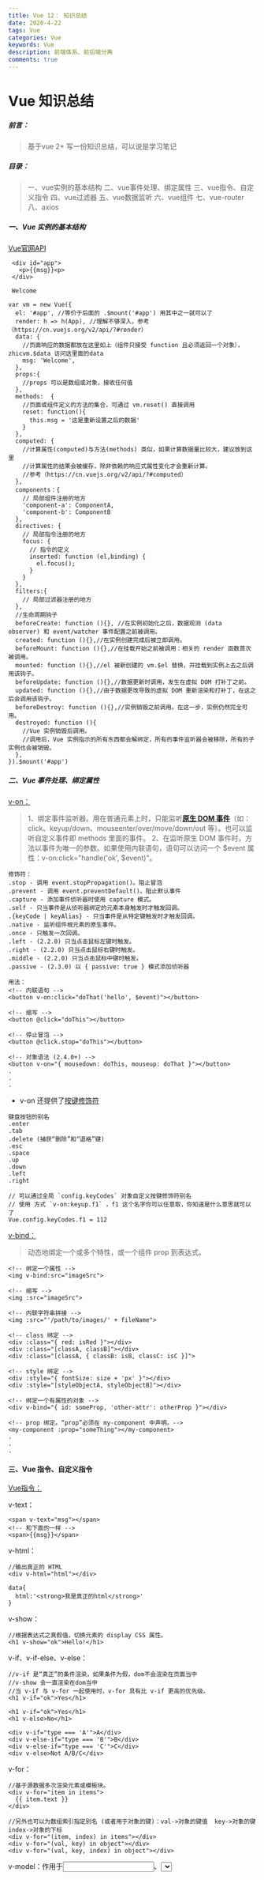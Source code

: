```yaml
---
title: Vue 12： 知识总结
date: 2020-4-22
tags: Vue
categories: Vue
keywords: Vue
description: 前端体系、前后端分离
comments: true
---
```




# Vue 知识总结	

##### 前言：

> 基于vue 2+ 写一份知识总结，可以说是学习笔记

##### 目录：

> 一、vue实例的基本结构
> 二、vue事件处理、绑定属性
> 三、vue指令、自定义指令
> 四、vue过滤器
> 五、vue数据监听
> 六、vue组件
> 七、vue-router
> 八、axios

##### 一、Vue 实例的基本结构

[Vue官网API](https://cn.vuejs.org/v2/api/)

```
 <div id="app">
   <p>{{msg}}<p>
 </div>
```

```
 Welcome
```

```
var vm = new Vue({
  el: '#app', //等价于后面的 .$mount('#app') 用其中之一就可以了
  render: h => h(App), //理解不够深入，参考（https://cn.vuejs.org/v2/api/?#render）
  data: { 
    //页面响应的数据都放在这里如上（组件只接受 function 且必须返回一个对象），zhicvm.$data 访问这里面的data
    msg: 'Welcome',
  },
  props:{
    //props 可以是数组或对象，接收任何值
  },
  methods:  {
    //页面或组件定义的方法的集合，可通过 vm.reset() 直接调用
    reset: function(){
      this.msg = '这是重新设置之后的数据'
    }
  },
  computed: {
    //计算属性(computed)与方法(methods) 类似，如果计算数据量比较大，建议放到这里
    //计算属性的结果会被缓存，除非依赖的响应式属性变化才会重新计算。
    //参考（https://cn.vuejs.org/v2/api/?#computed）
  },
  components：{
    // 局部组件注册的地方
    'component-a': ComponentA,
    'component-b': ComponentB
  },
  directives: {
    // 局部指令注册的地方
    focus: {
      // 指令的定义
      inserted: function (el,binding) {
        el.focus(); 
      }
    }
  },
  filters:{
    // 局部过滤器注册的地方
  },
  //生命周期钩子
  beforeCreate: function (){}, //在实例初始化之后，数据观测 (data observer) 和 event/watcher 事件配置之前被调用。
  created: function (){},//在实例创建完成后被立即调用。
  beforeMount: function (){},//在挂载开始之前被调用：相关的 render 函数首次被调用。
  mounted: function (){},//el 被新创建的 vm.$el 替换，并挂载到实例上去之后调用该钩子。
  beforeUpdate: function (){},//数据更新时调用，发生在虚拟 DOM 打补丁之前。
  updated: function (){},//由于数据更改导致的虚拟 DOM 重新渲染和打补丁，在这之后会调用该钩子。
  beforeDestroy: function (){},//实例销毁之前调用。在这一步，实例仍然完全可用。
  destroyed: function (){
    //Vue 实例销毁后调用。
    //调用后，Vue 实例指示的所有东西都会解绑定，所有的事件监听器会被移除，所有的子实例也会被销毁。
  },
}).$mount('#app')
```

##### 二、Vue 事件处理、绑定属性

[v-on：](https://cn.vuejs.org/v2/api/?#v-on)

> 1、绑定事件监听器。用在普通元素上时，只能监听[**原生 DOM 事件**](https://developer.mozilla.org/zh-CN/docs/Web/Events)（如：click、keyup/down、mouseenter/over/move/down/out 等）。也可以监听自定义事件即 methods 里面的事件。
> 2、在监听原生 DOM 事件时，方法以事件为唯一的参数。如果使用内联语句，语句可以访问一个 $event 属性：v-on:click="handle('ok', $event)"。

```
修饰符：
.stop - 调用 event.stopPropagation()。阻止冒泡
.prevent - 调用 event.preventDefault()。阻止默认事件
.capture - 添加事件侦听器时使用 capture 模式。
.self - 只当事件是从侦听器绑定的元素本身触发时才触发回调。
.{keyCode | keyAlias} - 只当事件是从特定键触发时才触发回调。
.native - 监听组件根元素的原生事件。
.once - 只触发一次回调。
.left - (2.2.0) 只当点击鼠标左键时触发。
.right - (2.2.0) 只当点击鼠标右键时触发。
.middle - (2.2.0) 只当点击鼠标中键时触发。
.passive - (2.3.0) 以 { passive: true } 模式添加侦听器
```

```
用法：
<!-- 内联语句 -->
<button v-on:click="doThat('hello', $event)"></button>

<!-- 缩写 -->
<button @click="doThis"></button>

<!-- 停止冒泡 -->
<button @click.stop="doThis"></button>

<!-- 对象语法 (2.4.0+) -->
<button v-on="{ mousedown: doThis, mouseup: doThat }"></button>
.
.
.
```

- v-on 还提供了[按键修饰符](https://cn.vuejs.org/v2/guide/events.html#%E6%8C%89%E9%94%AE%E4%BF%AE%E9%A5%B0%E7%AC%A6)

```
键盘按钮的别名
.enter
.tab
.delete (捕获“删除”和“退格”键)
.esc
.space
.up
.down
.left
.right
```

```
// 可以通过全局 `config.keyCodes` 对象自定义按键修饰符别名
// 使用 方式 `v-on:keyup.f1` ，f1 这个名字你可以任意取，你知道是什么意思就可以了
Vue.config.keyCodes.f1 = 112
```

[v-bind：](https://cn.vuejs.org/v2/api/?#v-bind)

> 动态地绑定一个或多个特性，或一个组件 prop 到表达式。

```
<!-- 绑定一个属性 -->
<img v-bind:src="imageSrc">

<!-- 缩写 -->
<img :src="imageSrc">

<!-- 内联字符串拼接 -->
<img :src="'/path/to/images/' + fileName">

<!-- class 绑定 -->
<div :class="{ red: isRed }"></div>
<div :class="[classA, classB]"></div>
<div :class="[classA, { classB: isB, classC: isC }]">

<!-- style 绑定 -->
<div :style="{ fontSize: size + 'px' }"></div>
<div :style="[styleObjectA, styleObjectB]"></div>

<!-- 绑定一个有属性的对象 -->
<div v-bind="{ id: someProp, 'other-attr': otherProp }"></div>

<!-- prop 绑定。“prop”必须在 my-component 中声明。-->
<my-component :prop="someThing"></my-component>
.
.
.
```

#### 三、Vue 指令、自定义指令

[Vue指令：](https://cn.vuejs.org/v2/api/?#%E6%8C%87%E4%BB%A4)

v-text：

```
<span v-text="msg"></span>
<!-- 和下面的一样 -->
<span>{{msg}}</span>
```

v-html：

```
//输出真正的 HTML
<div v-html="html"></div>

data{
  html:'<strong>我是真正的html</strong>'
}
```

v-show：

```
//根据表达式之真假值，切换元素的 display CSS 属性。
<h1 v-show="ok">Hello!</h1>
```

v-if、v-if-else、v-else：

```
//v-if 是“真正”的条件渲染，如果条件为假，dom不会渲染在页面当中
//v-show 会一直渲染在dom当中
//当 v-if 与 v-for 一起使用时，v-for 具有比 v-if 更高的优先级。
<h1 v-if="ok">Yes</h1>

<h1 v-if="ok">Yes</h1>
<h1 v-else>No</h1>

<div v-if="type === 'A'">A</div>
<div v-else-if="type === 'B'">B</div>
<div v-else-if="type === 'C'">C</div>
<div v-else>Not A/B/C</div>
```

v-for：

```
//基于源数据多次渲染元素或模板块。
<div v-for="item in items">
  {{ item.text }}
</div>

//另外也可以为数组索引指定别名 (或者用于对象的键)：val->对象的键值  key->对象的键  index->对象的下标
<div v-for="(item, index) in items"></div>
<div v-for="(val, key) in object"></div>
<div v-for="(val, key, index) in object"></div>
```

v-model：作用于<input>、<select>、<textarea>，
当v-model作用于 **多个复选框**、**当选择按钮**、**选择框** 时，都是把这些标签的value值赋值给v-model的变量

```
修饰符：
.lazy - 取代 `input` 监听 `change` 事件
.number- 输入字符串转为数字
.trim- 输入首尾空格过滤

<input v-model="message" placeholder="edit me">
<textarea v-model="message" placeholder="add multiple lines"></textarea>

// 选择框
<select v-model="selected">
   <option disabled value="">请选择</option>
   <option>A</option>
   <option>B</option>
   <option>C</option>
</select>

// 用 v-for 渲染的动态选项：
<select v-model="selected">
  <option v-for="option in options" v-bind:value="option.value">
    {{ option.text }}
  </option>
</select>
.
.
.
```

v-pre：

```
//跳过这个元素和它的子元素的编译过程。可以用来显示原始 Mustache 标签。跳过大量没有指令的节点会加快编译。
//Mustache 标签：{{ }}
<span v-pre>{{ this will not be compiled }}</span>
```

v-cloak：

```
//这个指令保持在元素上直到关联实例结束编译
css:
[v-cloak] {
  display: none;
}
html:
<div v-cloak>
  {{ message }}
</div>
```

v-once：

```
只渲染元素和组件一次。随后的重新渲染，元素/组件及其所有的子节点将被视为静态内容并跳过。这可以用于优化更新性能。

<!-- 单个元素 -->
<span v-once>This will never change: {{msg}}</span>
<!-- 有子元素 -->
<div v-once>
  <h1>comment</h1>
  <p>{{msg}}</p>
</div>
<!-- 组件 -->
<my-component v-once :comment="msg"></my-component>
<!-- `v-for` 指令-->
<ul>
  <li v-for="i in list" v-once>{{i}}</li>
</ul>
```

[Vue自定义指令：](https://cn.vuejs.org/v2/guide/custom-directive.html)

[指令的钩子函数：](https://cn.vuejs.org/v2/guide/custom-directive.html#%E9%92%A9%E5%AD%90%E5%87%BD%E6%95%B0) 一个指令定义对象可以提供如下几个钩子函数 (均为可选)：

```
`bind`：只调用一次，指令第一次绑定到元素时调用。在这里可以进行一次性的初始化设置。

`inserted`：被绑定元素插入父节点时调用 (仅保证父节点存在，但不一定已被插入文档中)。

`update`：1、所在组件的 VNode 更新时调用，但是可能发生在其子 VNode 更新之前。
          2、指令的值可能发生了改变，也可能没有。
          3、你可以通过比较更新前后的值来忽略不必要的模板更新 (详细的钩子函数参数见下)。

`componentUpdated`：指令所在组件的 VNode 及其子 VNode 全部更新后调用。

`unbind`：只调用一次，指令与元素解绑时调用。
```

[钩子函数的参数](https://cn.vuejs.org/v2/guide/custom-directive.html#%E9%92%A9%E5%AD%90%E5%87%BD%E6%95%B0%E5%8F%82%E6%95%B0) (即 el、binding、vnode 和 oldVnode)。

```
`el`：指令所绑定的元素，可以用来直接操作 DOM 。

`binding`：一个对象，包含以下属性：
    `name`：指令名，不包括 `v-` 前缀。
    `value`：指令的绑定值，例如：`v-my-directive="1 + 1"` 中，绑定值为 `2`。
    `oldValue`：指令绑定的前一个值，仅在 `update` 和 `componentUpdated` 钩子中可用。无论值是否改变都可用。
    `expression`：字符串形式的指令表达式。例如 `v-my-directive="1 + 1"` 中，表达式为 `"1 + 1"`。
    `arg`：传给指令的参数，可选。例如 `v-my-directive:foo` 中，参数为 `"foo"`。
    `modifiers`：一个包含修饰符的对象。例如：`v-my-directive.foo.bar` 中，修饰符对象为 `{ foo: true, bar: true }`。

`vnode`：Vue 编译生成的虚拟节点。移步(https://cn.vuejs.org/v2/api/#VNode%E6%8E%A5%E5%8F%A3) 来了解更多详情。

`oldVnode`：上一个虚拟节点，仅在 `update` 和 `componentUpdated` 钩子中可用。
```

```
// 注册一个全局自定义指令 `v-focus`
// 在这里需要注意一下，给一个全局指令命名的时候不要加 `v-` 前缀，用在dom的时候再加上
Vue.directive('focus', {
  // 当被绑定的元素插入到 DOM 中时……
  inserted: function (el,binding) {
    // 聚焦元素
    el.focus();
    console.log(binding.value) //=>666
  }
})

//如果想注册局部指令，组件中也接受一个 directives 的选项：
directives: {
  focus: {
    // 指令的定义
    inserted: function (el,binding) {
      el.focus(); 
      console.log(binding.value) //=>666
    }
  }
}

//然后你可以在模板中任何元素上使用新的 v-focus 属性，如下：
<input v-focus="6666">  // 6666 可用data 里面的变量替换，建议传简单数据类型
```

> 一个正常的业务不可能只有一个指令，如果把所有的指令都注册在main.js里面会不好管理，所以最好放在一个统一文件 directives.js
> 这里就产生了两个问题：
> 1、怎么把directives.js 这个文件引用到main.js
> 2、Vue.directives() 支不支持链式调用（因为老版本angular 支持，所以做一个假想）

```
// 第二个问题很好解决，经过测试，Vue.directives() 不支持链式调用 `Vue.directives().directives()`

// 第一个问题：经过查阅相关资料之后可以以插件的形式引入
// 这种方式引入暂时还没有发现有其他的问题

// main.js
import directives from './directives.js'
Vue.use(directives);

// directives.js
export default{
  // install 方法会默认在main.js里面调用
  install(Vue){
    Vue.directive('focus',{
      inserted(el,binding){
        el.focus();
      }
    });
    Vue.directive('data',{
      inserted(el){
        console.log(el)
      }
    });
    //有多个就继续往这里添加就好了
  }
}
```

#### 四、Vue 过滤器

[Vue 过滤器的用法](https://cn.vuejs.org/v2/guide/filters.html)

> 过滤器可以用在两个地方：双花括号插值和 v-bind 表达式 (后者从 2.1.0+ 开始支持)。
> 与指令的用法类似，但过滤器一定要有返回值，也不支持链式调用

> **这里需要注意的地方是，vue 2.0 之后移除了自带的过滤器**

```
// 在双花括号中
{{ message | capitalize }}

// 在 `v-bind` 中
<div v-bind:id="rawId | formatId"></div>

// 局部注册过滤器
filters: {
  // 首字母大写
  capitalize: function (value) {
    // value 就是 ‘|’ 符号前面的值
    if (!value) return '';
    value = value.toString()
    return value.charAt(0).toUpperCase() + value.slice(1)
  }
}

// 注册全局过滤器
Vue.filter('capitalize', function (value) {
  if (!value) return '';
  value = value.toString()
  return value.charAt(0).toUpperCase() + value.slice(1)
})
```

```
// 过滤器传值
{{ number | dual(2) }}

Vue.filter('dual', function (value,type) {
  // 回调函数里面默认有 value ,在页面上传过来的值会依次添加在后面
  console.log(type)  // => 2
  if (!value) return '';
  if (typeof value !== "number") return alert(value + ' 不是数字');
  if( parseInt(type) === 2 ){
    return value = value > 10 ? value : '0' + value
  }
  return value
})
```

```
// 过滤器的插件用法，与 directives.js 一致
// main.js
import directives from './filters.js'
Vue.use(filters);

// filters.js
export default {
  install(Vue){
    Vue.filter('dual', function (value,type) {
      if (!value) return '';
      if (typeof value !== "number") return alert(value + ' 不是数字');
      if( parseInt(type) === 2 ){
        return value = value > 10 ? value : '0' + value
      }
      return value
    })
  }
}
```

#### 五、Vue 数据监听

[Vue 数据监听 watch](https://cn.vuejs.org/v2/api/#watch)

```
// watch 基本用法与注意事项
data: {
  a: 1,
  e: {
    f: {
      g: 5
    }
  },
  items: [
    { message: 'Foo' },
    { message: 'Bar' }
  ],
}
mounted: function(){
  this.a = 2；
  this.e.f.g = 10;
  this.$set(this.items, 0, { message: 'AAA' });  // $set 赋值
  this.items[0] = { message: 'AAA' };  // 直接赋值
},
watch: {
  // 最简单最直接的监听方式，能监听简单的数据变化，这种方法默认就是执行 handler: function(){}
  // 注意：这种方式监听不到对象的变化
  a: function(val, oldVal){
    console.log(val);  // => 变化之后的数据
    console.log(oldVal); // => 变化之前的数据
  },
  // 深度监听，这里要注意一下，这样的方式打印出来两个值都是变化之后的值
  // deep 的值默认为false，如果不写或者deep: false 都不能监听到对象值的变化
  e: {
    handler: function (val, oldVal) {
      console.log(val);  // => 变化之后的数据
      console.log(oldVal);  // => 变化之后的数据
    },
    deep: true, 
  },
  // 如果要精准监听的对象值的变化，可以用这种方法
  'e.f.g': function (val, oldVal) {
    console.log(val);  // => 变化之后的数据
    console.log(oldVal);  // => 变化之前的数据
  },
  // 监听数组
  // 由于 JavaScript 的限制，Vue 不能检测 this.items[0] = { message: 'AAA' }; 这种方式赋值的变化
  // 所以你要用 $set、或者数组变异的方法赋值
  items: function(val, oldVal){
    console.log(val);  // => 变化之后的数据
    console.log(oldVal);  // => 变化之后的数据
  },
}
```

[Vue 数组更新检测](https://cn.vuejs.org/v2/guide/list.html#%E6%95%B0%E7%BB%84%E6%9B%B4%E6%96%B0%E6%A3%80%E6%B5%8B)

官网的介绍：**由于 JavaScript 的限制，Vue 不能检测以下变动的数组**
换句话来说：**这样赋值不触发视图更新**

- 1、当你利用索引直接设置一个项时，例如：

```
this.items[indexOfItem] = newValue  // indexOfItem 是指数组的index 下标
```

- 2、当你修改数组的长度时，例如：

```
this.items.length = newLength
```

要解决上面问题，你可以用以下方式解决：

###### 1、[Vue.set( target, key, value)](https://cn.vuejs.org/v2/api/#Vue-set) ，set方法有下面3个参数

- {Object | Array} target  -- 给谁设置值（对象，数组）都可以
- {string | number} key -- 给对象设值，key 就是对象的key，给数组设值，key 就是数组的下标 index
- {any} value -- 添加任何值都可以

###### 2、数组变异的方式

[push()](https://developer.mozilla.org/zh-CN/docs/Web/JavaScript/Reference/Global_Objects/Array/push)：将一个或多个元素添加到数组的末尾，并返回新数组的长度。
[pop()](https://developer.mozilla.org/zh-CN/docs/Web/JavaScript/Reference/Global_Objects/Array/pop)：从数组中删除最后一个元素，并返回该元素的值。此方法更改数组的长度。
[shift()](https://developer.mozilla.org/zh-CN/docs/Web/JavaScript/Reference/Global_Objects/Array/shift)：从数组中删除第一个元素，并返回该元素的值。
[unshift()](https://developer.mozilla.org/zh-CN/docs/Web/JavaScript/Reference/Global_Objects/Array/unshift)：将一个或多个元素添加到数组的开头，并返回新数组的长度。
[splice()](https://developer.mozilla.org/zh-CN/docs/Web/JavaScript/Reference/Global_Objects/Array/splice)：通过删除现有元素和/或添加新元素来更改一个数组的内容。
[sort()](https://developer.mozilla.org/zh-CN/docs/Web/JavaScript/Reference/Global_Objects/Array/sort)：用[就地（ in-place ）的算法](https://en.wikipedia.org/wiki/Sorting_algorithm#Stability)对数组的元素进行排序，并返回数组。 sort 排序不一定是[稳定的](https://zh.wikipedia.org/wiki/%E6%8E%92%E5%BA%8F%E7%AE%97%E6%B3%95#.E7.A9.A9.E5.AE.9A.E6.80.A7)。默认排序顺序是根据字符串Unicode码点。
[reverse()](https://developer.mozilla.org/zh-CN/docs/Web/JavaScript/Reference/Global_Objects/Array/reverse)：将数组中元素的位置颠倒。

#### 六、Vue 组件

[Vue 组件基础](https://cn.vuejs.org/v2/guide/components.html)

> 组件是可复用的 Vue 实例，所以它们与 new Vue 接收相同的选项，例如 data、computed、watch、methods 以及生命周期钩子等。
> 注意：**组件没有 el 这样根实例特有的选项；而根实例没有 props 这个子组件特有的属性**

- Vue.component( 组件名 ,{ 选项 }) 全局注册

```
// 全局注册组件的时候必须写在Vue实例创建之前
// 下面这几种方式是等价的
import Vue from 'vue'
var MyComponent = Vue.extend({
  template:"<h1>我是全局组件</h1>"
});
Vue.component("my-component",MyComponent);

// 注册组件，传入一个扩展过的构造器
Vue.component('my-component', Vue.extend({ /* ... */ }))

// 注册组件，传入一个选项对象 (自动调用 Vue.extend)
Vue.component('my-component', { /* ... */ })
```

- 通常情况下一个组件肯定是由很多html标签组成的，如果全部写在template 里会非常难看且没有语法高亮提示，有没有其他解决办法？还真有

```
// 一个定义模板的方式是在一个 <script> 元素中，并为其带上 text/x-template 的类型，然后通过一个 id 将模板引用过去。
<script type="text/x-template" id="hello-world-template">
  <p>Hello hello hello</p>
</script>

// 另一个定义模板的方式是在一个 <template> 元素中，通过一个 id 将模板引用过去；在单文件组件 .vue 当中，id可以省略；
<template id="hello-world-template">
  <p>Hello hello hello</p>
</template>

Vue.component("my-component",{
    template:"#hello-world-template"
});
```

- 引入外部单文件组件注册成全局组件

```
// .vue 
// 在单文件组件中 template 标签下只能有一个根元素
// 如果硬要有多个根元素，你只能在多个根元素中添加 v-if、v-else-if、v-else 来判断什么时候用哪个根元素
<template>
  <div class="home">
    <p>{{getting}}</p>
  </div>
  <!-- <p>这样是不行的</p> -->
</template>
<script>
  export default {
    name: "home",  // 便于在vue-devtools 调试中提供更加友好的警告信息
    data: function () {
      return {
        getting: 'welcome'
      }
    }
  }
</script>
<style scoped>
// 局部css样式
</style>
```

```
// main.js
import home from './components/home/home'
Vue.component('home',home);
```

- 局部注册组件

```
// 每个vue 实例都会有一个 components 的选项，而组件是可复用的 Vue 实例，所以每个组件都有components 选项
// 引入外部文件注册成局部组件
import home from './components/home/home'
new Vue({
  el:"#app",
  components: {
    home, // 等价于home: home，ES6对象中属性的简洁表示，ES6(http://es6.ruanyifeng.com/#docs/object)
  }
});
```

```
// 直接在components 选项中写，(不推荐这种用法)
new Vue({
  el:"#app",
  components: {
    loading: {
      data: function () {
        return {
          getting: 'welcome'
        }
      },
      components:{
       // 这里还可以嵌套局部组件... 
      }
    }
  }
});
```

- ###### 组件间的传值

[通过 Prop 向子组件传递数据](https://cn.vuejs.org/v2/guide/components-props.html)

- 注意：这种传值方式是[单向数据流](https://cn.vuejs.org/v2/guide/components-props.html#%E5%8D%95%E5%90%91%E6%95%B0%E6%8D%AE%E6%B5%81)，不可逆。

```
// HTML 中的特性名是大小写不敏感的，所以浏览器会把所有大写字符解释为小写字符。
// 这意味着当你使用 DOM 中的模板时，驼峰命名法的 prop 名需要使用其等价的 短横线分隔命名命名。
// 如果使用字符串模板，那么这个限制就不存在了。
Vue.component('my-component', {
  props: ['myTitle'],
  template: '<h3>{{ myTitle}}</h3>'
})

// HTML
<my-component my-title='hello world'></my-component>
```

```
// 上述例子只是一个静态数据传输，如果你要动态传输数据，可以用 v-bind 绑定一个属性
// 也可以用v-bind 的缩写形式
<my-component v-bind:my-title='hello world'></my-component> 
```

```
// 任何类型的值都可以传递给 prop，prop 允许很多个
// 如果你想要将一个对象的所有属性都作为 prop 传入，你可以使用不带参数的 v-bind，如：
obj: {
  id: 1,
  title: 'Hello World'
}
<my-component v-bind='obj'></my-component>
// 等价于：
<my-component 
  v-bind:id='obj.id'
  v-bind:title='obj.title'
></my-component>
```

[Prop 还提供验证的方式指定传什么值](https://cn.vuejs.org/v2/guide/components-props.html#Prop-%E9%AA%8C%E8%AF%81)

```
Vue.component('my-component', {
  props: {
    // 基础的类型检查 (`null` 匹配任何类型)
    propA: Number,
    // 多个可能的类型
    propB: [String, Number],
    // 必填的字符串
    propC: {
      type: String,
      required: true
    },
    // 带有默认值的数字
    propD: {
      type: Number,
      default: 100
    },
    // 带有默认值的对象
    propE: {
      type: Object,
      // 对象或数组且一定会从一个工厂函数返回默认值
      default: function () {
        return { message: 'hello' }
      }
    },
    // 自定义验证函数
    propF: {
      validator: function (value) {
        // 这个值必须匹配下列字符串中的一个
        return ['success', 'warning', 'danger'].indexOf(value) !== -1
      }
    }
  }
})
```

既然 prop 的单向的，那如果子组件向父组件传值怎么办？

- 子传父，使用 [自定义事件](https://cn.vuejs.org/v2/guide/components-custom-events.html) 的方式

```
// 子组件,子组件可以通过$emit() 广播一个事件给父组件
// 命名的这个事件名没有限制，子组件与父组件的名字保持一致就可以了
<button v-on:click="$emit('broadcast')">向父组件广播这个事件</button>

// $emit() 这个方法也可以写在 子组件的 methods 里面
<button v-on:click="broadcast">向父组件广播这个事件</button>
methods: {
  broadcast(){
    this.$emit('broadcast')
    // 如果要传值，就使用$emit(事件名, 值) 的第二个参数
    this.$emit('broadcast', value)
  }
} 
```

```
// 在父组件中，父组件可以用 v-on 监听子组件触发的 `broadcast` 事件，类似监听Dom 事件一样的用法
<my-component v-on:broadcast='catchYou'></my-component>
methods: {
  catchYou(val){
    // 子组件传过来的值就会作为第一个参数传入这个方法 
    console.log(val)
  }
} 
// 在组件的表达式里面，你可以通过$event 访问到子组件传递过来的值
<my-component v-on:broadcast='$event'></my-component>
```

- 组件的一些其他用法，感兴趣可以去了解 [插槽](https://cn.vuejs.org/v2/guide/components-slots.html)   [动态组件 & 异步组件](https://cn.vuejs.org/v2/guide/components-dynamic-async.html)
- [单元素/组件的过渡](https://cn.vuejs.org/v2/guide/transitions.html#%E5%8D%95%E5%85%83%E7%B4%A0-%E7%BB%84%E4%BB%B6%E7%9A%84%E8%BF%87%E6%B8%A1)

#### 七、vue-router

- 贴一段 app 构建的案例。官网API [点这里](https://router.vuejs.org/zh-cn/essentials/getting-started.html)

```
<!-- 这里我让 app.vue作为最大的渲染层，渲染tabs -->
<!-- 这里我模拟的是一个商场app，下面几个tab；点击`tab`直接渲染在`tabs`的<router-view></router-view>上 -->
<!-- tabs 之外的页面直接渲染在app.vue 的<router-view></router-view>上 -->
<!--  app.vue -->
<div id="app">
  <router-view></router-view>
</div>

<!-- tabs.vue -->
<div class="tabs">
  <router-view></router-view>
  <nav class="nav">
    <router-link class="nav-link" to="home">
      <i></i>
      <p>首页</p>
    </router-link>
  <nav>
</div>
```

```
// 以下一些配置是简单要用到的，高级的用法请看官网
// router.js
import tabs from './components/tabs/tabs'
import home from './components/home/home'
const router =  new VueRouter({
  mode: 'history',  // 可选值: "hash" 、 "history" 、 "abstract" 
  linkActiveClass: 'active',  // 默认值: "router-link-active" 全局配置 <router-link> 的默认『激活 class 类名』
  routes: [
    {
      path: "/tabs",    // 指向的路径
      name: "tabs",   // 命名路由，可以通过这个名称跳转到这个组件
      component: tabs, // 指向路径加载的组件
      children: [  // 嵌套路由也有跟父级一样的选项
        {
          path:"home",
          name: "home",
          component: home, 
        }
      ]
    },
    {
      path: '/',
      redirect: '/tabs/home'   // 重定向，即无目标地址的时候转到这个路径
    }
  ]
});
export default router;
```

```
// main.js
import router from './router.js'
new Vue({
  router,
  render: h => h(App)
}).$mount('#app');
```

- [router-link](https://router.vuejs.org/zh/api/#router-link) 的几种跳转方式

```
<!-- 字符串模式，可以说是静态模式，不用v-bind -->
<router-link to="home">Home</router-link>

<!-- 下面几种是动态模式 -->
<!-- 使用 v-bind 的 JS 表达式 -->
<router-link v-bind:to="'home'">Home</router-link>

<!-- 不写 v-bind 也可以，就像绑定别的属性一样 -->
<router-link :to="'home'">Home</router-link>

<!-- 同上 -->
<router-link :to="{ path: 'home' }">Home</router-link>

<!-- 跳转到命名的路由 -->
<!-- 这里有需要注意的地方是，如果路由有传值，那这里的params 就不能省略-->
<router-link :to="{ name: 'user' , params: { userId }}">User</router-link>
```

- router 传值的几种方式
  **注意：如果提供了 path，params 会被忽略，取而代之的是提供路由的 name 或手写完整的带有参数的 path，同样的规则也适用于 router-link 组件的 to 属性**
- 另外的传参方式，有兴趣可以了解一下 [props](https://router.vuejs.org/zh/guide/essentials/passing-props.html#%E5%B8%83%E5%B0%94%E6%A8%A1%E5%BC%8F)

```
// 在函数里面
this.$router.push({ name: 'user', params: { userId }})
this.$router.push({ path: `/user/${userId}` })  // `${ }` 是ES6 的模板字符串概念，标识符是 ` `
// 这里的 params 不生效
this.$router.push({ path: '/user', params: { userId }})
```

```
// router-link 传值
<router-link :to="{ name: 'user',params: { userId } }">User</router-link>
<router-link :to="{ path: `/user/${userId}` }">User</router-link>
// 这里的 params 不生效
<router-link :to="{ path: '/user', params: { userId }}">User</router-link>
```

- 目标组件取值
  **这里要很小心，是 this.$route，不是 this.$router，没有 r 的**

```
// 使用这种方式获取路由传过来的值
this.$route.params.userId
```

- 路由的命名视图，这里贴的是官网的例子，官网API [点这里](https://router.vuejs.org/zh/guide/essentials/named-views.html#%E5%B5%8C%E5%A5%97%E5%91%BD%E5%90%8D%E8%A7%86%E5%9B%BE)

```
<!-- html -->
<router-view class="view one"></router-view>
<router-view class="view two" name="a"></router-view>
<router-view class="view three" name="b"></router-view>
```

```
// js
const router = new VueRouter({
  routes: [
    {
      path: '/',
      components: { // 这里的 `components` 要跟上面的 `component` 区分一下，有多个视图渲染的时候有 `s`，别漏了
        default: Foo,  // 这是默认指定的 Foo 这个组件，也就是在没有命名的<router-view>上渲染
        a: Bar,  // 这里一一对应有 name 属性的<router-view>就可以了
        b: Baz
      }
    }
  ]
})
```

- 几种导航的方法，官网 [点这里](https://router.vuejs.org/zh/guide/essentials/navigation.html)
  下面几种方法跟 window.history 的几种方法很像，其实就是仿照 [window.history](https://developer.mozilla.org/zh-CN/docs/Web/API/History)

```
// 往路由历史新增一条记录，相关参数参考官网
this.$router.push(location, onComplete?, onAbort?)

// 替换掉当前的记录
this.$router.replace(location, onComplete?, onAbort?)

// 在浏览器记录中前进一步，等同于 this.$router.forward()
this.$router.go(1)
this.$router.forward()

// 后退一步记录，等同于 this.$router.back()
this.$router.go(-1)
this.$router.back()

// 前进 3 步记录
this.$router.go(3)

// 如果 history 记录不够用，那就默默地失败呗
this.$router.go(-100)
this.$router.go(100)
```

- 路由跳转的时候支持过度动效，感兴趣可以去玩一下，官网 [点这里](https://router.vuejs.org/zh/guide/advanced/transitions.html#%E5%8D%95%E4%B8%AA%E8%B7%AF%E7%94%B1%E7%9A%84%E8%BF%87%E6%B8%A1) （还有其他更加高级的用法要靠自己去[查阅](https://router.vuejs.org/zh/guide/advanced/scroll-behavior.html)了）

#### 八、axios

[axios 英文文档](https://www.npmjs.com/package/axios)
[axios 中文文档 — 对英文文档的翻译](https://www.kancloud.cn/yunye/axios/234845)
**axios 是基于 ES6 的 Promise 写的，具体可以看** [Promise 相关说明](http://es6.ruanyifeng.com/#docs/promise)

```
// npm 安装
npm i axiso  // 等价于 npm install axios ，i 是 install 的简写 
```

**axios 的一些简单用法**

```
// GET 请求
// 为给定 ID 的 user 创建请求
axios.get('/user?ID=12345')
  .then(function (response) {
    console.log(response);
  })
  .catch(function (error) {
    console.log(error);
  });

// 上面的请求可以这样做
axios.get('/user', {
  params: {
    ID: 12345
  }
})
.then(function (response) {
  console.log(response);
})
.catch(function (error) {
  console.log(error);
});
```

```
// POST 请求
axios.post('/user', {
    firstName: 'Fred',
    lastName: 'Flintstone'
  })
  .then(function (response) {
    console.log(response);
  })
  .catch(function (error) {
    console.log(error);
  });
```

```
//  执行多个并发请求
function getUserAccount() {
  return axios.get('/user/12345');
}
function getUserPermissions() {
  return axios.get('/user/12345/permissions');
}
// 这两个方法返回的都是 Promise 对象，这两个请求方法都成功返回的时候，下面方法才返回成功。
// 这两个方法中有一个返回不成功就算返回失败 
axios.all([getUserAccount(), getUserPermissions()])
  .then(axios.spread(function (acct, perms) {
    // 两个请求现在都执行完成
  }));
```

**通过向 axios 传递相关配置来创建请求**

- axios(config)

```
// 发送 POST 请求
axios({
  method: 'post',
  url: '/user/12345',
  data: {
    firstName: 'Fred',
    lastName: 'Flintstone'
  }
});
```

- axios(url[, config])

```
// 发送 GET 请求（默认的方法）
axios('/user/12345');
```

**为方便，axios 还为支持的请求方法提供了别名，如：**
*注意：在使用别名方法时， url、method、data 这些属性都不必在配置中指定。*

- axios.request(config)
- axios.get(url[, config])
- axios.delete(url[, config])
- axios.head(url[, config])
- axios.post(url[, data[, config]])
- axios.put(url[, data[, config]])
- axios.patch(url[, data[, config]])

**处理并发请求的助手函数**

- axios.all(iterable)
- axios.spread(callback)

**还有其他高级用法，具体请查阅官网** [axios 英文文档](https://www.npmjs.com/package/axios)
